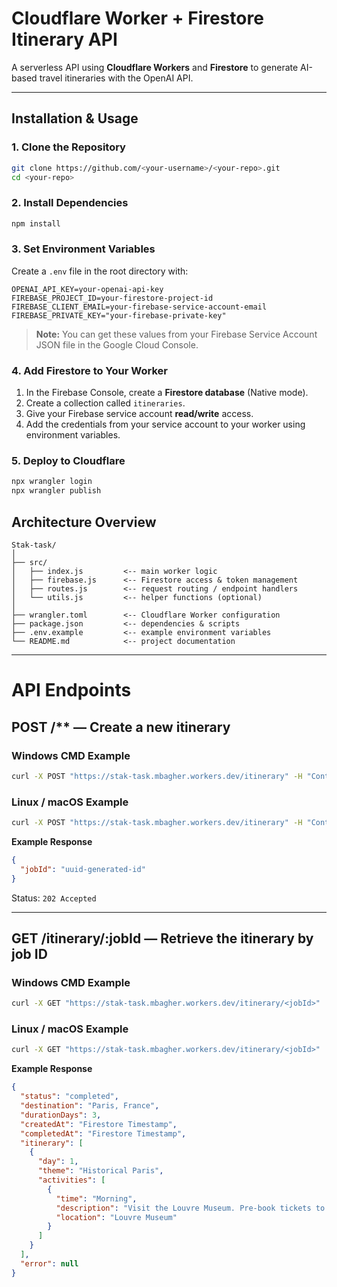# Cloudflare Worker + Firestore Itinerary API

A serverless API using **Cloudflare Workers** and **Firestore** to generate AI-based travel itineraries with the OpenAI API.

---

## Installation & Usage

### 1. Clone the Repository
```bash
git clone https://github.com/<your-username>/<your-repo>.git
cd <your-repo>
```

### 2. Install Dependencies
```bash
npm install
```

### 3. Set Environment Variables
Create a `.env` file in the root directory with:
```env
OPENAI_API_KEY=your-openai-api-key
FIREBASE_PROJECT_ID=your-firestore-project-id
FIREBASE_CLIENT_EMAIL=your-firebase-service-account-email
FIREBASE_PRIVATE_KEY="your-firebase-private-key"
```
> **Note:** You can get these values from your Firebase Service Account JSON file in the Google Cloud Console.

### 4. Add Firestore to Your Worker
1. In the Firebase Console, create a **Firestore database** (Native mode).
2. Create a collection called `itineraries`.
3. Give your Firebase service account **read/write** access.
4. Add the credentials from your service account to your worker using environment variables.

### 5. Deploy to Cloudflare
```bash
npx wrangler login
npx wrangler publish
```

## Architecture Overview

```plaintext
Stak-task/
│
├── src/
│   ├── index.js         <-- main worker logic
│   ├── firebase.js      <-- Firestore access & token management
│   ├── routes.js        <-- request routing / endpoint handlers
│   └── utils.js         <-- helper functions (optional)
│
├── wrangler.toml        <-- Cloudflare Worker configuration
├── package.json         <-- dependencies & scripts
├── .env.example         <-- example environment variables
└── README.md            <-- project documentation
```

---

# API Endpoints

## POST /** — Create a new itinerary

### **Windows CMD Example**
```cmd
curl -X POST "https://stak-task.mbagher.workers.dev/itinerary" -H "Content-Type: application/json" -d "{\"destination\":\"Rasht, Iran\", \"durationDays\":5}"
```

### **Linux / macOS Example**
```bash
curl -X POST "https://stak-task.mbagher.workers.dev/itinerary" -H "Content-Type: application/json" -d '{"destination":"Rasht, Iran", "durationDays":5}'
```

**Example Response**
```json
{
  "jobId": "uuid-generated-id"
}
```
Status: `202 Accepted`

---

## GET /itinerary/:jobId — Retrieve the itinerary by job ID

### **Windows CMD Example**
```cmd
curl -X GET "https://stak-task.mbagher.workers.dev/itinerary/<jobId>"
```

### **Linux / macOS Example**
```bash
curl -X GET "https://stak-task.mbagher.workers.dev/itinerary/<jobId>"
```

**Example Response**
```json
{
  "status": "completed",
  "destination": "Paris, France",
  "durationDays": 3,
  "createdAt": "Firestore Timestamp",
  "completedAt": "Firestore Timestamp",
  "itinerary": [
    {
      "day": 1,
      "theme": "Historical Paris",
      "activities": [
        {
          "time": "Morning",
          "description": "Visit the Louvre Museum. Pre-book tickets to avoid queues.",
          "location": "Louvre Museum"
        }
      ]
    }
  ],
  "error": null
}
```